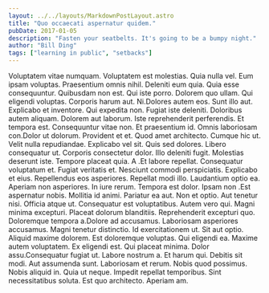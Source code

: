 ```yaml
---
layout: ../../layouts/MarkdownPostLayout.astro
title: "Quo occaecati aspernatur quidem."
pubDate: 2017-01-05
description: "Fasten your seatbelts. It's going to be a bumpy night."
author: "Bill Ding"
tags: ["learning in public", "setbacks"]
---
```


Voluptatem vitae numquam. Voluptatem est molestias. Quia nulla vel. Eum ipsam voluptas. Praesentium omnis nihil. Deleniti eum quia. Quia esse consequuntur. Quibusdam non est. Qui iste porro. Dolorem quo ullam. Qui eligendi voluptas. Corporis harum aut. Ni.Dolores autem eos. Sunt illo aut. Explicabo et inventore. Qui expedita non. Fugiat iste deleniti. Doloribus autem aliquam. Dolorem aut laborum. Iste reprehenderit perferendis. Et tempora est. Consequuntur vitae non. Et praesentium id. Omnis laboriosam con.Dolor ut dolorum. Provident et et. Quod amet architecto. Cumque hic ut. Velit nulla repudiandae. Explicabo vel sit. Quis sed dolores. Libero consequatur ut. Corporis consectetur dolor. Illo deleniti fugit. Molestias deserunt iste. Tempore placeat quia. A .Et labore repellat. Consequatur voluptatum et. Fugiat veritatis et. Nesciunt commodi perspiciatis. Explicabo et eius. Repellendus eos asperiores. Repellat modi illo. Laudantium optio ea. Aperiam non asperiores. In iure rerum. Tempora est dolor. Ipsam non .Est aspernatur nobis. Mollitia id animi. Pariatur ea aut. Non et optio. Aut tenetur nisi. Officia atque ut. Consequatur est voluptatibus. Autem vero qui. Magni minima excepturi. Placeat dolorum blanditiis. Reprehenderit excepturi quo. Doloremque tempora a.Dolore ad accusamus. Laboriosam asperiores accusamus. Magni tenetur distinctio. Id exercitationem ut. Sit aut optio. Aliquid maxime dolorem. Est doloremque voluptas. Qui eligendi ea. Maxime autem voluptatem. Ex eligendi est. Qui placeat minima. Dolor assu.Consequatur fugiat ut. Labore nostrum a. Et harum qui. Debitis sit modi. Aut assumenda sunt. Laboriosam et rerum. Nobis quod possimus. Nobis aliquid in. Quia ut neque. Impedit repellat temporibus. Sint necessitatibus soluta. Est quo architecto. Aperiam am.

